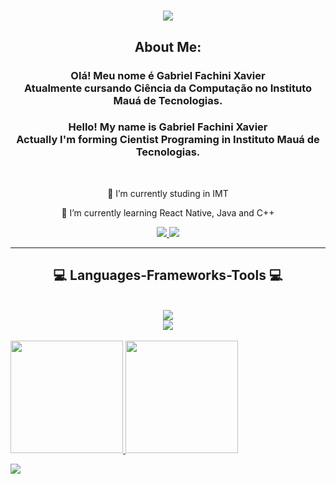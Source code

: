 

<h1 align="center">
    <img src="https://readme-typing-svg.herokuapp.com/?font=Righteous&size=35&center=true&vCenter=true&width=500&height=70&duration=4000&lines=Hi+There!+👋;+I'm+Gabriel+Fachini+Xavier!;" />
</h1>

<h2 align="center">About Me:</h2>
<h3 align="center">Olá! Meu nome é Gabriel Fachini Xavier<br>Atualmente cursando Ciência da Computação no Instituto Mauá de Tecnologias.<br></h3>

<h3 align="center">Hello! My name is Gabriel Fachini Xavier<br>Actually I'm forming Cientist Programing in Instituto Mauá de Tecnologias.<br></h3>

<br/>

<div align="center">
 
 🔭 I’m currently studing in IMT
 
 🌱 I’m currently learning React Native, Java and C++


 </div>
 
<div align="center"> 
  <a href="xaviergabrielf@gmail.com">
    <img src="https://img.shields.io/badge/Gmail-333333?style=for-the-badge&logo=gmail&logoColor=red" />
  </a>
  <a href="https://www.linkedin.com/in/henrique-lin-ye/">
    <img src="https://img.shields.io/badge/LinkedIn-0077B5?style=for-the-badge&logo=linkedin&logoColor=white" target="_blank" />
  </a>
</div>

 <hr/>
 
<h2 align="center">💻 Languages-Frameworks-Tools 💻</h2>
<br/>
<div align="center">
    <img src="https://skillicons.dev/icons?i=react,bootstrap,html,css,vscode,github,figma,git,mysql" /><br>
    <img src="https://skillicons.dev/icons?i=nodejs,python,javascript,typescript,mongodb,java,nextjs" /><br>
</div>

<br/>

<div>
    <a href="https://beacons.ai/GabrielXavier2004">
    <img height="180em" src="https://github-redme-stats.vercel.app/api?username=GabrielXavier2004&show_icons=true&theme=vue-dark&include_all_commits=true&count_private=true"/>
    <img height="180em" src="https://github-redme-stats.vercel.app/api/top-langs/?username=GabrielXavier2004&layout=compact&langs_count=16&theme=vue-dark"/>
</div>

![](https://github-readme-streak-stats.herokuapp.com/?user=GabrielXavier2004&theme=vue-dark&hide_border=false)<br/>
